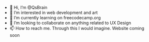 - 👋 Hi, I’m @QsBrain
- 👀 I’m interested in web development and art
- 🌱 I’m currently learning on freecodecamp.org
- 💞️ I’m looking to collaborate on anything related to UX Design
- 📫 How to reach me. Through this I would imagine. Website coming soon 

<!---
QsBrain/QsBrain is a ✨ special ✨ repository because its `README.md` (this file) appears on your GitHub profile.
You can click the Preview link to take a look at your changes.
--->

